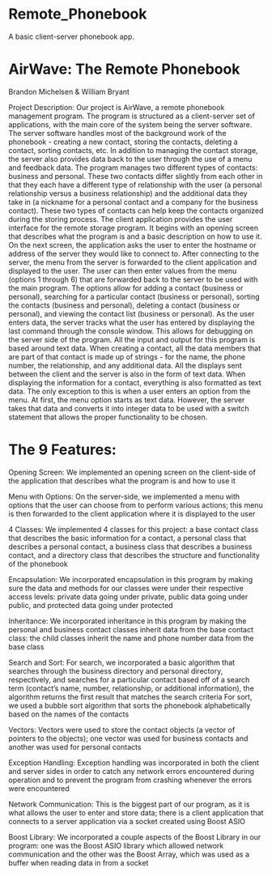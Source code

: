 # Remote_Phonebook
A basic client-server phonebook app.

# AirWave: The Remote Phonebook
Brandon Michelsen & William Bryant

Project Description:
  Our project is AirWave, a remote phonebook management program. The program is structured as a client-server set of applications, with the main core of the system being the server software. The server software handles most of the background work of the phonebook - creating a new contact, storing the contacts, deleting a contact, sorting contacts, etc. In addition to managing the contact storage, the server also provides data back to the user through the use of a menu and feedback data. The program manages two different types of contacts: business and personal. These two contacts differ slightly from each other in that they each have a different type of relationship with the user (a personal relationship versus a business relationship) and the additional data they take in (a nickname for a personal contact and a company for the business contact). These two types of contacts can help keep the contacts organized during the storing process.
  The client application provides the user interface for the remote storage program. It begins with an opening screen that describes what the program is and a basic description on how to use it. On the next screen, the application asks the user to enter the hostname or address of the server they would like to connect to. After connecting to the server, the menu from the server is forwarded to the client application and displayed to the user. The user can then enter values from the menu (options 1 through 6) that are forwarded back to the server to be used with the main program. The options allow for adding a contact (business or personal), searching for a particular contact (business or personal), sorting the contacts (business and personal), deleting a contact (business or personal), and viewing the contact list (business or personal).
  As the user enters data, the server tracks what the user has entered by displaying the last command through the console window. This allows for debugging on the server side of the program.
  All the input and output for this program is based around text data. When creating a contact, all the data members that are part of that contact is made up of strings - for the name, the phone number, the relationship, and any additional data. All the displays sent between the client and the server is also in the form of text data. When displaying the information for a contact, everything is also formatted as text data. The only exception to this is when a user enters an option from the menu. At first, the menu option starts as text data. However, the server takes that data and converts it into integer data to be used with a switch statement that allows the proper functionality to be chosen.

# The 9 Features:
Opening Screen:
We implemented an opening screen on the client-side of the application that describes what the program is and how to use it

Menu with Options:
On the server-side, we implemented a menu with options that the user can choose from to perform various actions; this menu is then forwarded to the client application where it is displayed to the user

4 Classes:
We implemented 4 classes for this project: a base contact class that describes the basic information for a contact, a personal class that describes a personal contact, a business class that describes a business contact, and a directory class that describes the structure and functionality of the phonebook

Encapsulation:
We incorporated encapsulation in this program by making sure the data and methods for our classes were under their respective access levels: private data going under private, public data going under public, and protected data going under protected

Inheritance:
We incorporated inheritance in this program by making the personal and business contact classes inherit data from the base contact class: the child classes inherit the name and phone number data from the base class

Search and Sort:
For search, we incorporated a basic algorithm that searches through the business directory and personal directory, respectively, and searches for a particular contact based off of a search term (contact’s name, number, relationship, or additional information), the algorithm returns the first result that matches the search criteria
For sort, we used a bubble sort algorithm that sorts the phonebook alphabetically based on the names of the contacts 

Vectors:
Vectors were used to store the contact objects (a vector of pointers to the objects); one vector was used for business contacts and another was used for personal contacts 

Exception Handling:
Exception handling was incorporated in both the client and server sides in order to catch any network errors encountered during operation and to prevent the program from crashing whenever the errors were encountered

Network Communication:
This is the biggest part of our program, as it is what allows the user to enter and store data; there is a client application that connects to a server application via a socket created using Boost ASIO

Boost Library:
We incorporated a couple aspects of the Boost Library in our program: one was the Boost ASIO library which allowed network communication and the other was the Boost Array, which was used as a buffer when reading data in from a socket
